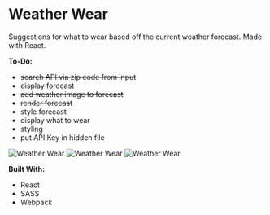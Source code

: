 # Weather Wear

Suggestions for what to wear based off the current weather forecast. Made with React.

__To-Do:__ 
* ~~search API via zip code from input~~
* ~~display forecast~~
* ~~add weather image to forecast~~
* ~~render forecast~~
* ~~style forecast~~
* display what to wear
* styling
* ~~put API Key in hidden file~~

![Weather Wear](https://github.com/Ziyal/Weather-Wear/blob/master/screenshots/1.jpg "Weather Wear")
![Weather Wear](https://github.com/Ziyal/Weather-Wear/blob/master/screenshots/2.jpg "Weather Wear")
![Weather Wear](https://github.com/Ziyal/Weather-Wear/blob/master/screenshots/3.jpg "Weather Wear")

__Built With:__
* React
* SASS
* Webpack